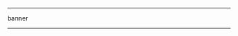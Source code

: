 *******
banner
*******
<widget source="session.Event_Now" render="banner" position="0,0" size="762,141" zPosition="1" />

